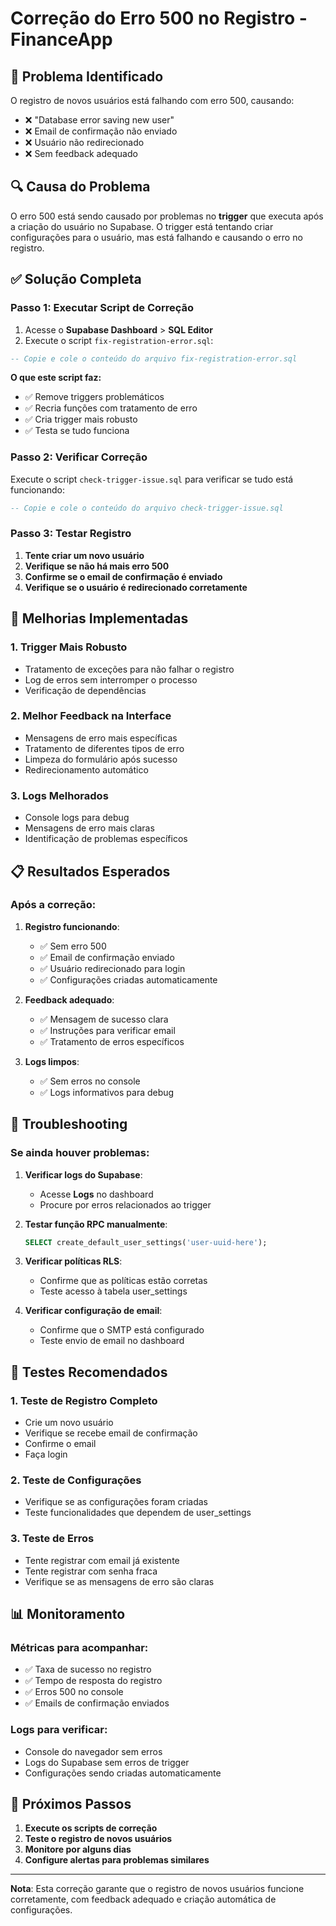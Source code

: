 # Correção do Erro 500 no Registro - FinanceApp

## 🚨 Problema Identificado

O registro de novos usuários está falhando com erro 500, causando:
- ❌ "Database error saving new user"
- ❌ Email de confirmação não enviado
- ❌ Usuário não redirecionado
- ❌ Sem feedback adequado

## 🔍 Causa do Problema

O erro 500 está sendo causado por problemas no **trigger** que executa após a criação do usuário no Supabase. O trigger está tentando criar configurações para o usuário, mas está falhando e causando o erro no registro.

## ✅ Solução Completa

### Passo 1: Executar Script de Correção

1. Acesse o **Supabase Dashboard** > **SQL Editor**
2. Execute o script `fix-registration-error.sql`:

```sql
-- Copie e cole o conteúdo do arquivo fix-registration-error.sql
```

**O que este script faz:**
- ✅ Remove triggers problemáticos
- ✅ Recria funções com tratamento de erro
- ✅ Cria trigger mais robusto
- ✅ Testa se tudo funciona

### Passo 2: Verificar Correção

Execute o script `check-trigger-issue.sql` para verificar se tudo está funcionando:

```sql
-- Copie e cole o conteúdo do arquivo check-trigger-issue.sql
```

### Passo 3: Testar Registro

1. **Tente criar um novo usuário**
2. **Verifique se não há mais erro 500**
3. **Confirme se o email de confirmação é enviado**
4. **Verifique se o usuário é redirecionado corretamente**

## 🎯 Melhorias Implementadas

### 1. **Trigger Mais Robusto**
- Tratamento de exceções para não falhar o registro
- Log de erros sem interromper o processo
- Verificação de dependências

### 2. **Melhor Feedback na Interface**
- Mensagens de erro mais específicas
- Tratamento de diferentes tipos de erro
- Limpeza do formulário após sucesso
- Redirecionamento automático

### 3. **Logs Melhorados**
- Console logs para debug
- Mensagens de erro mais claras
- Identificação de problemas específicos

## 📋 Resultados Esperados

### Após a correção:

1. **Registro funcionando**:
   - ✅ Sem erro 500
   - ✅ Email de confirmação enviado
   - ✅ Usuário redirecionado para login
   - ✅ Configurações criadas automaticamente

2. **Feedback adequado**:
   - ✅ Mensagem de sucesso clara
   - ✅ Instruções para verificar email
   - ✅ Tratamento de erros específicos

3. **Logs limpos**:
   - ✅ Sem erros no console
   - ✅ Logs informativos para debug

## 🔧 Troubleshooting

### Se ainda houver problemas:

1. **Verificar logs do Supabase**:
   - Acesse **Logs** no dashboard
   - Procure por erros relacionados ao trigger

2. **Testar função RPC manualmente**:
   ```sql
   SELECT create_default_user_settings('user-uuid-here');
   ```

3. **Verificar políticas RLS**:
   - Confirme que as políticas estão corretas
   - Teste acesso à tabela user_settings

4. **Verificar configuração de email**:
   - Confirme que o SMTP está configurado
   - Teste envio de email no dashboard

## 🧪 Testes Recomendados

### 1. **Teste de Registro Completo**
- Crie um novo usuário
- Verifique se recebe email de confirmação
- Confirme o email
- Faça login

### 2. **Teste de Configurações**
- Verifique se as configurações foram criadas
- Teste funcionalidades que dependem de user_settings

### 3. **Teste de Erros**
- Tente registrar com email já existente
- Tente registrar com senha fraca
- Verifique se as mensagens de erro são claras

## 📊 Monitoramento

### Métricas para acompanhar:
- ✅ Taxa de sucesso no registro
- ✅ Tempo de resposta do registro
- ✅ Erros 500 no console
- ✅ Emails de confirmação enviados

### Logs para verificar:
- Console do navegador sem erros
- Logs do Supabase sem erros de trigger
- Configurações sendo criadas automaticamente

## 🚀 Próximos Passos

1. **Execute os scripts de correção**
2. **Teste o registro de novos usuários**
3. **Monitore por alguns dias**
4. **Configure alertas para problemas similares**

---

**Nota**: Esta correção garante que o registro de novos usuários funcione corretamente, com feedback adequado e criação automática de configurações. 